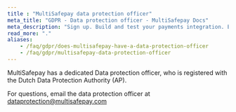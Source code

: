 ```yaml
---
title : "MultiSafepay data protection officer"
meta_title: "GDPR - Data protection officer - MultiSafepay Docs"
meta_description: "Sign up. Build and test your payments integration. Explore our products and services. Use our API reference, SDKs, and wrappers. Get support."
read_more: "."
aliases:
    - /faq/gdpr/does-multisafepay-have-a-data-protection-officer
    - /faq/gdpr/multisafepay-data-protection-officer
---
```


MultiSafepay has a dedicated Data protection officer, who is registered with the Dutch Data Protection Authority (AP). 

For questions, email the data protection officer at <dataprotection@multisafepay.com>
